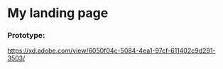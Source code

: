 # My landing page

### Prototype:

https://xd.adobe.com/view/6050f04c-5084-4ea1-97cf-611402c9d291-3503/

